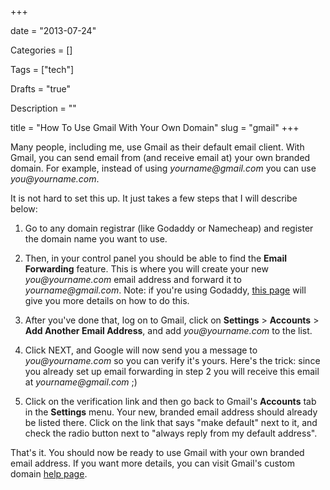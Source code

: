 +++

date = "2013-07-24"

Categories = []

Tags = ["tech"]

Drafts = "true"

Description = ""

title = "How To Use Gmail With Your Own Domain"
slug = "gmail"
+++



Many people, including me, use Gmail as their default email client. With Gmail, you can send email from (and receive email at) your own branded domain. For example, instead of using _yourname@gmail.com_ you can use _you@yourname.com_.

It is not hard to set this up. It just takes a few steps that I will describe below:

1. Go to any domain registrar (like Godaddy or Namecheap) and register the domain name you want to use.

2. Then, in your control panel you should be able to find the **Email Forwarding** feature.  This is where you will create your new _you@yourname.com_ email address and forward it to _yourname@gmail.com_. Note: if you're using Godaddy, [this page](http://help.godaddy.com/article/1725) will give you more details on how to do this.

3. After you've done that, log on to Gmail, click on **Settings** > **Accounts** > **Add Another Email Address**, and add _you@yourname.com_ to the list.

4. Click NEXT, and Google will now send you a message to _you@yourname.com_ so you can verify it's yours. Here's the trick: since you already set up email forwarding in step 2 you will receive this email at _yourname@gmail.com_ ;)

5. Click on the verification link and then go back to Gmail's **Accounts** tab in the **Settings** menu. Your new, branded email address should already be listed there. Click on the link that says "make default" next to it, and check the radio button next to "always reply from my default address".

That's it. You should now be ready to use Gmail with your own branded email address. If you want more details, you can visit Gmail's custom domain [help page](http://mail.google.com/support/bin/answer.py?hl=en&amp;ctx=mail&amp;answer=22370).
